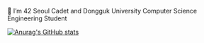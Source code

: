 🌱  I’m 42 Seoul Cadet and Dongguk University Computer Science Engineering Student
<!--
**fairyroad/fairyroad** is a ✨ _special_ ✨ repository because its `README.md` (this file) appears on your GitHub profile.

Here are some ideas to get you started:


- 👯 I’m looking to collaborate on ...
- 🤔 I’m looking for help with ...
- 💬 Ask me about ...
- 📫 How to reach me: ...
- 😄 Pronouns: ...
- ⚡ Fun fact: ... 
-->
[![Anurag's GitHub stats](https://github-readme-stats.vercel.app/api?username=fairyroad&show_icons=true&theme=radical)](https://github.com/anuraghazra/github-readme-stats)
